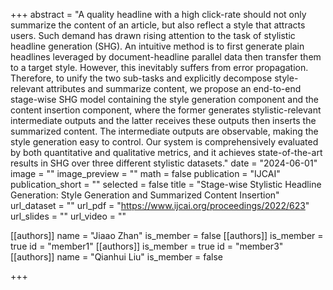 +++
abstract = "A quality headline with a high click-rate should not only summarize the content of an article, but also reflect a style that attracts users. Such demand has drawn rising attention to the task of stylistic headline generation (SHG). An intuitive method is to first generate plain headlines leveraged by document-headline parallel data then transfer them to a target style. However, this inevitably suffers from error propagation. Therefore, to unify the two sub-tasks and explicitly decompose style-relevant attributes and summarize content, we propose an end-to-end stage-wise SHG model containing the style generation component and the content insertion component, where the former generates stylistic-relevant intermediate outputs and the latter receives these outputs then inserts the summarized content. The intermediate outputs are observable, making the style generation easy to control. Our system is comprehensively evaluated by both quantitative and qualitative metrics, and it achieves state-of-the-art results in SHG over three different stylistic datasets."
date = "2024-06-01"
image = ""
image_preview = ""
math = false
publication = "IJCAI"
publication_short = ""
selected = false
title = "Stage-wise Stylistic Headline Generation: Style Generation and Summarized Content Insertion"
url_dataset = ""
url_pdf = "https://www.ijcai.org/proceedings/2022/623"
url_slides = ""
url_video = ""

[[authors]]
    name = "Jiaao Zhan"
    is_member = false
[[authors]]
    is_member = true
    id = "member1"
[[authors]]
    is_member = true
    id = "member3"
[[authors]]
    name = "Qianhui Liu"
    is_member = false

+++
